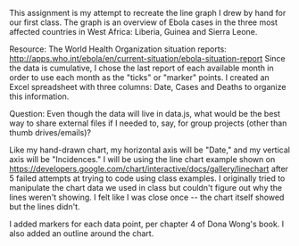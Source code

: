 This assignment is my attempt to recreate the line graph I drew by hand for our first class. The graph is an overview of Ebola cases in the three most affected countries in West Africa: Liberia, Guinea and Sierra Leone.

Resource: The World Health Organization situation reports: http://apps.who.int/ebola/en/current-situation/ebola-situation-report Since the data is cumulative, I chose the last report of each available month in order to use each month as the "ticks" or "marker" points. I created an Excel spreadsheet with three columns: Date, Cases and Deaths to organize this information.

Question: Even though the data will live in data.js, what would be the best way to share external files if I needed to, say, for group projects (other than thumb drives/emails)?

Like my hand-drawn chart, my horizontal axis will be "Date," and my vertical axis will be "Incidences." I will be using the line chart example shown on https://developers.google.com/chart/interactive/docs/gallery/linechart after 5 failed attempts at trying to code using class examples. I originally tried to manipulate the chart data we used in class but couldn't figure out why the lines weren't showing. I felt like I was close once -- the chart itself showed but the lines didn't.

I added markers for each data point, per chapter 4 of Dona Wong's book. I also added an outline around the chart. 